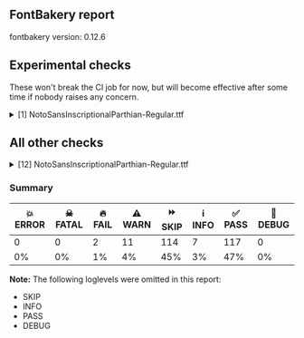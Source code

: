 ## FontBakery report

fontbakery version: 0.12.6



## Experimental checks

These won't break the CI job for now, but will become effective after some time if nobody raises any concern.


<details><summary>[1] NotoSansInscriptionalParthian-Regular.ttf</summary>
<div>
<details>
    <summary>⚠️ <b>WARN</b> Validate location, size and resolution of article images. <a href="https://fontbakery.readthedocs.io/en/stable/fontbakery/checks/googlefonts.article.html#"></a></summary>
    <div>







* ⚠️ **WARN** <p>Family metadata at fonts/NotoSansInscriptionalParthian/googlefonts/ttf does not have an article.</p>
 [code: lacks-article]



</div>
</details>
</div>
</details>




## All other checks



<details><summary>[12] NotoSansInscriptionalParthian-Regular.ttf</summary>
<div>
<details>
    <summary>🔥 <b>FAIL</b> Check that texts shape as per expectation <a href="https://fontbakery.readthedocs.io/en/stable/fontbakery/checks/shaping.html#"></a></summary>
    <div>







* 🔥 **FAIL** <p>qa/shaping_tests/inscriptional-parthian.json: Expected and actual shaping not matching</p>
<ul>
<li>
<p>Shaping did not match: 𐭍𐭂𐭅𐭑𐭂𐭅𐭍𐭍𐭂 (Issue #2)</p>
<pre><code>Expected: u10B42=8+605|u10B4D10B4D=6+521|u10B4210B45=4+951|u10B51.alt01=3+596|u10B4210B45=1+951|u10B4D.alt01=0+299
Got     : u10B42=8@112,0+717|u10B4D10B4D=6+521|u10B4210B45=4+951|u10B51.alt01=3+596|u10B4210B45=1@112,0+1063|u10B4D.alt01=0+299
                  ^^ ^                                                                     ^^^
</code></pre>
<p>Got: <svg style="height:100px;margin:10px;" xmlns="http://www.w3.org/2000/svg" viewBox="0 -536 4062 1605" transform="matrix(1 0 0 -1 0 0)"> <defs> <path id="g6" d="M15.0,-10.0L15.0,64.0Q183.0,64.0 300.0,154.0Q416.0,245.0 458.0,401.0Q349.0,301.0 201.0,301.0Q133.0,301.0 84.5,322.0Q36.0,343.0 0.0,396.0L61.0,446.0Q87.0,406.0 121.5,391.0Q156.0,376.0 201.0,376.0Q383.0,376.0 486.0,536.0L563.0,536.0Q556.0,375.0 486.0,248.0Q417.0,122.0 300.0,56.0Q183.0,-10.0 31.0,-10.0L15.0,-10.0Z"/> <path id="g35" d="M-505.0,-301.0L-505.0,-227.0L348.0,-227.0L348.0,536.0L436.0,536.0L436.0,-301.0L-505.0,-301.0ZM-505.0,-166.0L-505.0,-92.0L107.0,-92.0L107.0,536.0L195.0,536.0L195.0,-166.0L-505.0,-166.0Z"/> <path id="g37" d="M391.0,-10.0Q227.0,-10.0 133.0,61.5Q39.0,133.0 39.0,274.0Q39.0,325.0 63.0,366.5Q87.0,408.0 128.5,433.0Q170.0,458.0 220.0,458.0Q282.0,458.0 321.5,432.5Q361.0,407.0 380.0,366.5Q399.0,326.0 399.0,279.0Q399.0,231.0 383.5,191.5Q368.0,152.0 344.5,122.0Q321.0,92.0 296.0,72.0Q317.0,68.0 340.5,66.0Q364.0,64.0 391.0,64.0Q504.0,64.0 586.5,107.5Q669.0,151.0 723.0,227.5Q777.0,304.0 804.0,401.0Q695.0,301.0 547.0,301.0Q500.0,301.0 464.0,310.0L491.0,382.0Q517.0,376.0 547.0,376.0Q729.0,376.0 832.0,536.0L909.0,536.0Q903.0,428.0 870.5,329.5Q838.0,231.0 776.0,154.5Q714.0,78.0 618.5,34.0Q523.0,-10.0 391.0,-10.0ZM208.0,106.0Q254.0,136.0 281.5,180.5Q309.0,225.0 309.0,280.0Q309.0,330.0 285.0,357.0Q261.0,384.0 222.0,384.0Q182.0,384.0 156.0,352.5Q130.0,321.0 130.0,273.0Q130.0,218.0 149.0,176.0Q168.0,134.0 208.0,106.0Z"/> <path id="g36" d="M-581.0,-240.0L-581.0,-166.0L-125.0,-166.0Q-47.0,-166.0 -2.0,-126.0Q43.0,-86.0 61.0,4.0L166.0,536.0L256.0,536.0L301.0,409.0Q316.0,367.0 330.0,342.0Q344.0,317.0 364.5,306.0Q385.0,295.0 419.0,295.0Q407.0,328.0 407.0,396.0L407.0,536.0L495.0,536.0L495.0,395.0Q495.0,358.0 499.5,329.5Q504.0,301.0 515.5,275.0Q527.0,249.0 547.0,217.0L422.0,217.0Q362.0,217.0 324.5,232.5Q287.0,248.0 263.0,284.5Q239.0,321.0 221.0,382.0L148.0,0.0Q132.0,-86.0 99.0,-139.0Q66.0,-192.0 11.5,-216.0Q-43.0,-240.0 -125.0,-240.0L-581.0,-240.0Z"/> <path id="g34" d="M-657.0,-166.0L-657.0,-92.0L126.0,-92.0L126.0,536.0L214.0,536.0L214.0,-166.0L-657.0,-166.0Z"/> </defs> <g transform="translate(112,0)"> <use href="#g6"/> </g> <g transform="translate(717,0)"> <use href="#g35"/> </g> <g transform="translate(1238,0)"> <use href="#g37"/> </g> <g transform="translate(2189,0)"> <use href="#g36"/> </g> <g transform="translate(2897,0)"> <use href="#g37"/> </g> <g transform="translate(3848,0)"> <use href="#g34"/> </g> </svg>  Expected: <svg style="height:100px;margin:10px;" xmlns="http://www.w3.org/2000/svg" viewBox="0 -536 3838 1605" transform="matrix(1 0 0 -1 0 0)"> <defs> <path id="g6" d="M15.0,-10.0L15.0,64.0Q183.0,64.0 300.0,154.0Q416.0,245.0 458.0,401.0Q349.0,301.0 201.0,301.0Q133.0,301.0 84.5,322.0Q36.0,343.0 0.0,396.0L61.0,446.0Q87.0,406.0 121.5,391.0Q156.0,376.0 201.0,376.0Q383.0,376.0 486.0,536.0L563.0,536.0Q556.0,375.0 486.0,248.0Q417.0,122.0 300.0,56.0Q183.0,-10.0 31.0,-10.0L15.0,-10.0Z"/> <path id="g35" d="M-505.0,-301.0L-505.0,-227.0L348.0,-227.0L348.0,536.0L436.0,536.0L436.0,-301.0L-505.0,-301.0ZM-505.0,-166.0L-505.0,-92.0L107.0,-92.0L107.0,536.0L195.0,536.0L195.0,-166.0L-505.0,-166.0Z"/> <path id="g37" d="M391.0,-10.0Q227.0,-10.0 133.0,61.5Q39.0,133.0 39.0,274.0Q39.0,325.0 63.0,366.5Q87.0,408.0 128.5,433.0Q170.0,458.0 220.0,458.0Q282.0,458.0 321.5,432.5Q361.0,407.0 380.0,366.5Q399.0,326.0 399.0,279.0Q399.0,231.0 383.5,191.5Q368.0,152.0 344.5,122.0Q321.0,92.0 296.0,72.0Q317.0,68.0 340.5,66.0Q364.0,64.0 391.0,64.0Q504.0,64.0 586.5,107.5Q669.0,151.0 723.0,227.5Q777.0,304.0 804.0,401.0Q695.0,301.0 547.0,301.0Q500.0,301.0 464.0,310.0L491.0,382.0Q517.0,376.0 547.0,376.0Q729.0,376.0 832.0,536.0L909.0,536.0Q903.0,428.0 870.5,329.5Q838.0,231.0 776.0,154.5Q714.0,78.0 618.5,34.0Q523.0,-10.0 391.0,-10.0ZM208.0,106.0Q254.0,136.0 281.5,180.5Q309.0,225.0 309.0,280.0Q309.0,330.0 285.0,357.0Q261.0,384.0 222.0,384.0Q182.0,384.0 156.0,352.5Q130.0,321.0 130.0,273.0Q130.0,218.0 149.0,176.0Q168.0,134.0 208.0,106.0Z"/> <path id="g36" d="M-581.0,-240.0L-581.0,-166.0L-125.0,-166.0Q-47.0,-166.0 -2.0,-126.0Q43.0,-86.0 61.0,4.0L166.0,536.0L256.0,536.0L301.0,409.0Q316.0,367.0 330.0,342.0Q344.0,317.0 364.5,306.0Q385.0,295.0 419.0,295.0Q407.0,328.0 407.0,396.0L407.0,536.0L495.0,536.0L495.0,395.0Q495.0,358.0 499.5,329.5Q504.0,301.0 515.5,275.0Q527.0,249.0 547.0,217.0L422.0,217.0Q362.0,217.0 324.5,232.5Q287.0,248.0 263.0,284.5Q239.0,321.0 221.0,382.0L148.0,0.0Q132.0,-86.0 99.0,-139.0Q66.0,-192.0 11.5,-216.0Q-43.0,-240.0 -125.0,-240.0L-581.0,-240.0Z"/> <path id="g34" d="M-657.0,-166.0L-657.0,-92.0L126.0,-92.0L126.0,536.0L214.0,536.0L214.0,-166.0L-657.0,-166.0Z"/> </defs> <g transform="translate(0,0)"> <use href="#g6"/> </g> <g transform="translate(605,0)"> <use href="#g35"/> </g> <g transform="translate(1126,0)"> <use href="#g37"/> </g> <g transform="translate(2077,0)"> <use href="#g36"/> </g> <g transform="translate(2673,0)"> <use href="#g37"/> </g> <g transform="translate(3624,0)"> <use href="#g34"/> </g> </svg></p>
</li>
</ul>
 [code: shaping-regression]



</div>
</details>

<details>
    <summary>🔥 <b>FAIL</b> Check for presence of an ARTICLE.en_us.html file <a href="https://fontbakery.readthedocs.io/en/stable/fontbakery/checks/googlefonts.description.html#"></a></summary>
    <div>







* 🔥 **FAIL** <p>This is a Noto font but it lacks an ARTICLE.en_us.html file.</p>
 [code: missing-article]



* 🔥 **FAIL** <p>This is a Noto font but it lacks a DESCRIPTION.en_us.html file.</p>
 [code: missing-description]



</div>
</details>

<details>
    <summary>⚠️ <b>WARN</b> Check if each glyph has the recommended amount of contours. <a href="https://fontbakery.readthedocs.io/en/stable/fontbakery/checks/universal.html#"></a></summary>
    <div>







* ⚠️ **WARN** <p>This check inspects the glyph outlines and detects the total number of contours in each of them. The expected values are infered from the typical ammounts of contours observed in a large collection of reference font families. The divergences listed below may simply indicate a significantly different design on some of your glyphs. On the other hand, some of these may flag actual bugs in the font such as glyphs mapped to an incorrect codepoint. Please consider reviewing the design and codepoint assignment of these to make sure they are correct.</p>
<p>The following glyphs do not have the recommended number of contours:</p>
<pre><code>- Glyph name: aogonek	Contours detected: 3	Expected: 2

- Glyph name: uogonek	Contours detected: 2	Expected: 1

- Glyph name: aogonek	Contours detected: 3	Expected: 2

- Glyph name: uogonek	Contours detected: 2	Expected: 1
</code></pre>
 [code: contour-count]



</div>
</details>

<details>
    <summary>⚠️ <b>WARN</b> Check math signs have the same width. <a href="https://fontbakery.readthedocs.io/en/stable/fontbakery/checks/universal.html#"></a></summary>
    <div>







* ⚠️ **WARN** <p>The most common width is 572 among a set of 6 math glyphs.
The following math glyphs have a different width, though:</p>
<p>Width = 322:
minus</p>
 [code: width-outliers]



</div>
</details>

<details>
    <summary>⚠️ <b>WARN</b> Are any segments inordinately short? <a href="https://fontbakery.readthedocs.io/en/stable/fontbakery/checks/outline.html#"></a></summary>
    <div>







* ⚠️ **WARN** <p>The following glyphs have segments which seem very short:</p>
<pre><code>* u10B5E (U+10B5E) contains a short segment B&lt;&lt;231.0,508.0&gt;-&lt;238.0,503.0&gt;-&lt;252.0,496.0&gt;&gt;

* u10B4710B45 contains a short segment B&lt;&lt;292.0,65.0&gt;-&lt;299.0,64.0&gt;-&lt;306.5,64.0&gt;&gt;

* u10B4710B45 contains a short segment B&lt;&lt;306.5,64.0&gt;-&lt;314.0,64.0&gt;-&lt;322.0,64.0&gt;&gt;

* u10B4F10B4B contains a short segment B&lt;&lt;173.0,451.0&gt;-&lt;185.0,454.0&gt;-&lt;198.5,456.0&gt;&gt;

* u10B4F10B4B contains a short segment B&lt;&lt;570.5,396.0&gt;-&lt;556.0,394.0&gt;-&lt;546.0,394.0&gt;&gt;

* u10B4F10B4B contains a short segment B&lt;&lt;557.0,469.0&gt;-&lt;568.0,469.0&gt;-&lt;583.0,471.0&gt;&gt;

* M (U+004D) contains a short segment L&lt;&lt;177.0,626.0&gt;--&lt;173.0,626.0&gt;&gt;

* M (U+004D) contains a short segment L&lt;&lt;450.0,129.0&gt;--&lt;454.0,129.0&gt;&gt;

* N (U+004E) contains a short segment L&lt;&lt;176.0,593.0&gt;--&lt;172.0,593.0&gt;&gt;

* N (U+004E) contains a short segment L&lt;&lt;582.0,123.0&gt;--&lt;586.0,123.0&gt;&gt;

* Nacute (U+0143) contains a short segment L&lt;&lt;176.0,593.0&gt;--&lt;172.0,593.0&gt;&gt;

* Nacute (U+0143) contains a short segment L&lt;&lt;582.0,123.0&gt;--&lt;586.0,123.0&gt;&gt;

* Ncaron (U+0147) contains a short segment L&lt;&lt;176.0,593.0&gt;--&lt;172.0,593.0&gt;&gt;

* Ncaron (U+0147) contains a short segment L&lt;&lt;582.0,123.0&gt;--&lt;586.0,123.0&gt;&gt;

* uni0145 (U+0145) contains a short segment L&lt;&lt;176.0,593.0&gt;--&lt;172.0,593.0&gt;&gt;

* uni0145 (U+0145) contains a short segment L&lt;&lt;582.0,123.0&gt;--&lt;586.0,123.0&gt;&gt;

* Ntilde (U+00D1) contains a short segment L&lt;&lt;176.0,593.0&gt;--&lt;172.0,593.0&gt;&gt;

* Ntilde (U+00D1) contains a short segment L&lt;&lt;582.0,123.0&gt;--&lt;586.0,123.0&gt;&gt;

* Q (U+0051) contains a short segment B&lt;&lt;416.0,-9.0&gt;-&lt;410.0,-9.0&gt;-&lt;403.5,-9.5&gt;&gt;

* Q (U+0051) contains a short segment B&lt;&lt;403.5,-9.5&gt;-&lt;397.0,-10.0&gt;-&lt;391.0,-10.0&gt;&gt;

* Uogonek (U+0172) contains a short segment B&lt;&lt;539.5,-158.5&gt;-&lt;551.0,-156.0&gt;-&lt;559.0,-155.0&gt;&gt;

* W (U+0057) contains a short segment B&lt;&lt;468.0,577.5&gt;-&lt;463.0,600.0&gt;-&lt;461.0,609.0&gt;&gt;

* Wacute (U+1E82) contains a short segment B&lt;&lt;468.0,577.5&gt;-&lt;463.0,600.0&gt;-&lt;461.0,609.0&gt;&gt;

* Wcircumflex (U+0174) contains a short segment B&lt;&lt;468.0,577.5&gt;-&lt;463.0,600.0&gt;-&lt;461.0,609.0&gt;&gt;

* Wdieresis (U+1E84) contains a short segment B&lt;&lt;468.0,577.5&gt;-&lt;463.0,600.0&gt;-&lt;461.0,609.0&gt;&gt;

* Wgrave (U+1E80) contains a short segment B&lt;&lt;468.0,577.5&gt;-&lt;463.0,600.0&gt;-&lt;461.0,609.0&gt;&gt;

* a (U+0061) contains a short segment L&lt;&lt;399.0,76.0&gt;--&lt;395.0,76.0&gt;&gt;

* aacute (U+00E1) contains a short segment L&lt;&lt;399.0,76.0&gt;--&lt;395.0,76.0&gt;&gt;

* abreve (U+0103) contains a short segment L&lt;&lt;399.0,76.0&gt;--&lt;395.0,76.0&gt;&gt;

* acircumflex (U+00E2) contains a short segment L&lt;&lt;399.0,76.0&gt;--&lt;395.0,76.0&gt;&gt;

* adieresis (U+00E4) contains a short segment L&lt;&lt;399.0,76.0&gt;--&lt;395.0,76.0&gt;&gt;

* agrave (U+00E0) contains a short segment L&lt;&lt;399.0,76.0&gt;--&lt;395.0,76.0&gt;&gt;

* amacron (U+0101) contains a short segment L&lt;&lt;399.0,76.0&gt;--&lt;395.0,76.0&gt;&gt;

* aogonek (U+0105) contains a short segment L&lt;&lt;399.0,76.0&gt;--&lt;395.0,76.0&gt;&gt;

* aring (U+00E5) contains a short segment L&lt;&lt;399.0,76.0&gt;--&lt;395.0,76.0&gt;&gt;

* at (U+0040) contains a short segment B&lt;&lt;613.0,293.0&gt;-&lt;612.0,275.0&gt;-&lt;612.0,267.5&gt;&gt;

* at (U+0040) contains a short segment B&lt;&lt;612.0,267.5&gt;-&lt;612.0,260.0&gt;-&lt;612.0,257.0&gt;&gt;

* atilde (U+00E3) contains a short segment L&lt;&lt;399.0,76.0&gt;--&lt;395.0,76.0&gt;&gt;

* d (U+0064) contains a short segment L&lt;&lt;446.0,72.0&gt;--&lt;442.0,72.0&gt;&gt;

* dcaron (U+010F) contains a short segment L&lt;&lt;446.0,72.0&gt;--&lt;442.0,72.0&gt;&gt;

* dcroat (U+0111) contains a short segment L&lt;&lt;445.0,72.0&gt;--&lt;441.0,72.0&gt;&gt;

* Euro (U+20AC) contains a short segment B&lt;&lt;184.0,390.0&gt;-&lt;183.0,380.0&gt;-&lt;183.0,371.0&gt;&gt;

* Euro (U+20AC) contains a short segment B&lt;&lt;183.0,371.0&gt;-&lt;183.0,362.0&gt;-&lt;183.0,352.0&gt;&gt;

* Euro (U+20AC) contains a short segment B&lt;&lt;183.0,352.0&gt;-&lt;183.0,343.0&gt;-&lt;183.0,332.5&gt;&gt;

* Euro (U+20AC) contains a short segment B&lt;&lt;183.0,332.5&gt;-&lt;183.0,322.0&gt;-&lt;184.0,311.0&gt;&gt;

* Euro (U+20AC) contains a short segment B&lt;&lt;95.0,311.0&gt;-&lt;94.0,323.0&gt;-&lt;94.0,331.0&gt;&gt;

* Euro (U+20AC) contains a short segment B&lt;&lt;94.0,331.0&gt;-&lt;94.0,339.0&gt;-&lt;94.0,352.0&gt;&gt;

* Euro (U+20AC) contains a short segment B&lt;&lt;94.0,352.0&gt;-&lt;94.0,363.0&gt;-&lt;94.5,373.5&gt;&gt;

* Euro (U+20AC) contains a short segment B&lt;&lt;94.5,373.5&gt;-&lt;95.0,384.0&gt;-&lt;95.0,390.0&gt;&gt;

* germandbls (U+00DF) contains a short segment B&lt;&lt;382.0,412.0&gt;-&lt;382.0,399.0&gt;-&lt;388.5,388.0&gt;&gt;

* m (U+006D) contains a short segment L&lt;&lt;169.0,463.0&gt;--&lt;174.0,463.0&gt;&gt;

* n (U+006E) contains a short segment L&lt;&lt;169.0,463.0&gt;--&lt;174.0,463.0&gt;&gt;

* nacute (U+0144) contains a short segment L&lt;&lt;169.0,463.0&gt;--&lt;174.0,463.0&gt;&gt;

* ncaron (U+0148) contains a short segment L&lt;&lt;169.0,463.0&gt;--&lt;174.0,463.0&gt;&gt;

* uni0146 (U+0146) contains a short segment L&lt;&lt;169.0,463.0&gt;--&lt;174.0,463.0&gt;&gt;

* ntilde (U+00F1) contains a short segment L&lt;&lt;169.0,463.0&gt;--&lt;174.0,463.0&gt;&gt;

* p (U+0070) contains a short segment L&lt;&lt;169.0,463.0&gt;--&lt;173.0,463.0&gt;&gt;

* r (U+0072) contains a short segment L&lt;&lt;167.0,438.0&gt;--&lt;171.0,438.0&gt;&gt;

* racute (U+0155) contains a short segment L&lt;&lt;167.0,438.0&gt;--&lt;171.0,438.0&gt;&gt;

* rcaron (U+0159) contains a short segment L&lt;&lt;167.0,438.0&gt;--&lt;171.0,438.0&gt;&gt;

* trademark (U+2122) contains a short segment L&lt;&lt;386.0,633.0&gt;--&lt;382.0,633.0&gt;&gt;

* two (U+0032) contains a short segment L&lt;&lt;159.0,84.0&gt;--&lt;159.0,80.0&gt;&gt;

* u (U+0075) contains a short segment L&lt;&lt;448.0,71.0&gt;--&lt;444.0,71.0&gt;&gt;

* uacute (U+00FA) contains a short segment L&lt;&lt;448.0,71.0&gt;--&lt;444.0,71.0&gt;&gt;

* ucircumflex (U+00FB) contains a short segment L&lt;&lt;448.0,71.0&gt;--&lt;444.0,71.0&gt;&gt;

* udieresis (U+00FC) contains a short segment L&lt;&lt;448.0,71.0&gt;--&lt;444.0,71.0&gt;&gt;

* ugrave (U+00F9) contains a short segment L&lt;&lt;448.0,71.0&gt;--&lt;444.0,71.0&gt;&gt;

* uhungarumlaut (U+0171) contains a short segment L&lt;&lt;448.0,71.0&gt;--&lt;444.0,71.0&gt;&gt;

* umacron (U+016B) contains a short segment L&lt;&lt;448.0,71.0&gt;--&lt;444.0,71.0&gt;&gt;

* uogonek (U+0173) contains a short segment L&lt;&lt;448.0,71.0&gt;--&lt;444.0,71.0&gt;&gt;

* uring (U+016F) contains a short segment L&lt;&lt;448.0,71.0&gt;--&lt;444.0,71.0&gt;&gt;
</code></pre>
 [code: found-short-segments]



</div>
</details>

<details>
    <summary>⚠️ <b>WARN</b> Ensure dotted circle glyph is present and can attach marks. <a href="https://fontbakery.readthedocs.io/en/stable/fontbakery/checks/shaping.html#"></a></summary>
    <div>







* ⚠️ **WARN** <p>No dotted circle glyph present</p>
 [code: missing-dotted-circle]



</div>
</details>

<details>
    <summary>⚠️ <b>WARN</b> Ensure soft_dotted characters lose their dot when combined with marks that replace the dot. <a href="https://fontbakery.readthedocs.io/en/stable/fontbakery/checks/shaping.html#"></a></summary>
    <div>







* ⚠️ **WARN** <p>The dot of soft dotted characters used in orthographies <em>must</em> disappear in the following strings: į̀ į́ į̂ į̃ į̄ į̌</p>
<p>The dot of soft dotted characters <em>should</em> disappear in other cases, for example: į̆ į̇ į̈ į̊ į̋ į̦̀ į̦́ į̦̂ į̦̃ į̦̄ į̦̆ į̦̇ į̦̈ į̦̊ į̦̋ į̦̌ į̧̀ į̧́ į̧̂ į̧̃</p>
<p>Your font fully covers the following languages that require the soft-dotted feature: Dutch (Latn, 31,709,104 speakers), Lithuanian (Latn, 2,357,094 speakers).</p>
<p>Your font does <em>not</em> cover the following languages that require the soft-dotted feature: Avokaya (Latn, 100,000 speakers), Navajo (Latn, 166,319 speakers), Dan (Latn, 1,099,244 speakers), Yala (Latn, 200,000 speakers), Bete-Bendi (Latn, 100,000 speakers), Igbo (Latn, 27,823,640 speakers), South Central Banda (Latn, 244,000 speakers), Zapotec (Latn, 490,000 speakers), Gulay (Latn, 250,478 speakers), Ekpeye (Latn, 226,000 speakers), Sar (Latn, 500,000 speakers), Ukrainian (Cyrl, 29,273,587 speakers), Mundani (Latn, 34,000 speakers), Mango (Latn, 77,000 speakers), Belarusian (Cyrl, 10,064,517 speakers), Cicipu (Latn, 44,000 speakers), Kom (Latn, 360,685 speakers), Kpelle, Guinea (Latn, 622,000 speakers), Vute (Latn, 21,000 speakers), Ma’di (Latn, 584,000 speakers), Bafut (Latn, 158,146 speakers), Ngbaka (Latn, 1,020,000 speakers), Basaa (Latn, 332,940 speakers), Ebira (Latn, 2,200,000 speakers), Nateni (Latn, 100,000 speakers), Ejagham (Latn, 120,000 speakers), Southern Kisi (Latn, 360,000 speakers), Makaa (Latn, 221,000 speakers), Mfumte (Latn, 79,000 speakers), Aghem (Latn, 38,843 speakers), Lugbara (Latn, 2,200,000 speakers), Koonzime (Latn, 40,000 speakers), Fur (Latn, 1,230,163 speakers), Ijo, Southeast (Latn, 2,471,000 speakers), Nzakara (Latn, 50,000 speakers), Dii (Latn, 71,000 speakers).</p>
 [code: soft-dotted]



</div>
</details>

<details>
    <summary>⚠️ <b>WARN</b> Check for codepoints not covered by METADATA subsets. <a href="https://fontbakery.readthedocs.io/en/stable/fontbakery/checks/googlefonts.subsets.html#"></a></summary>
    <div>







* ⚠️ **WARN** <p>The following codepoints supported by the font are not covered by
any subsets defined in the font's metadata file, and will never
be served. You can solve this by either manually adding additional
subset declarations to METADATA.pb, or by editing the glyphset
definitions.</p>
<ul>
<li>U+02C7 CARON: try adding one of: canadian-aboriginal, yi, tifinagh</li>
<li>U+02C9 MODIFIER LETTER MACRON: not included in any glyphset definition</li>
<li>U+02D8 BREVE: try adding one of: canadian-aboriginal, yi</li>
<li>U+02D9 DOT ABOVE: try adding one of: canadian-aboriginal, yi</li>
<li>U+02DB OGONEK: try adding one of: canadian-aboriginal, yi</li>
<li>U+02DD DOUBLE ACUTE ACCENT: not included in any glyphset definition</li>
<li>U+0302 COMBINING CIRCUMFLEX ACCENT: try adding one of: coptic, cherokee, tifinagh, math</li>
<li>U+0306 COMBINING BREVE: try adding one of: tifinagh, old-permic</li>
<li>U+0307 COMBINING DOT ABOVE: try adding one of: canadian-aboriginal, coptic, math, syriac, tai-le, malayalam, tifinagh, old-permic</li>
<li>U+030A COMBINING RING ABOVE: try adding syriac</li>
<li>U+030B COMBINING DOUBLE ACUTE ACCENT: try adding one of: cherokee, osage</li>
<li>U+030C COMBINING CARON: try adding one of: cherokee, tai-le</li>
<li>U+0326 COMBINING COMMA BELOW: not included in any glyphset definition</li>
<li>U+0327 COMBINING CEDILLA: not included in any glyphset definition</li>
<li>U+0328 COMBINING OGONEK: not included in any glyphset definition</li>
</ul>
<p>Or you can add the above codepoints to one of the subsets supported by the font: <code>inscriptional-parthian</code>, <code>latin</code>, <code>latin-ext</code></p>
 [code: unreachable-subsetting]



</div>
</details>

<details>
    <summary>⚠️ <b>WARN</b> Combined length of family and style must not exceed 32 characters. <a href="https://fontbakery.readthedocs.io/en/stable/fontbakery/checks/googlefonts.name.html#"></a></summary>
    <div>







* ⚠️ **WARN** <p>Name ID 6 'NotoSansInscriptionalParthian-Regular' exceeds 27 characters. This has been found to cause problems with PostScript printers, especially on Mac platforms.</p>
 [code: nameid6-too-long]



</div>
</details>

<details>
    <summary>⚠️ <b>WARN</b> Is there kerning info for non-ligated sequences? <a href="https://fontbakery.readthedocs.io/en/stable/fontbakery/checks/googlefonts.gpos.html#"></a></summary>
    <div>







* ⚠️ **WARN** <p>GPOS table lacks kerning info for the following non-ligated sequences:</p>
<pre><code>- u10B42 + u10B45

- u10B47 + u10B45

- u10B49 + u10B45

- u10B4D + u10B43

- u10B4D + u10B45

- u10B4F + u10B4B

- u10B53 + u10B45

- u10B55 + u10B45
</code></pre>
 [code: lacks-kern-info]



</div>
</details>

<details>
    <summary>⚠️ <b>WARN</b> Are there caret positions declared for every ligature? <a href="https://fontbakery.readthedocs.io/en/stable/fontbakery/checks/googlefonts.gdef.html#"></a></summary>
    <div>







* ⚠️ **WARN** <p>This font lacks caret position values for ligature glyphs on its GDEF table.</p>
 [code: lacks-caret-pos]



</div>
</details>

<details>
    <summary>⚠️ <b>WARN</b> Ensure fonts have ScriptLangTags declared on the 'meta' table. <a href="https://fontbakery.readthedocs.io/en/stable/fontbakery/checks/googlefonts.meta.html#"></a></summary>
    <div>







* ⚠️ **WARN** <p>This font file does not have a 'meta' table.</p>
 [code: lacks-meta-table]



</div>
</details>
</div>
</details>




### Summary

| 💥 ERROR | ☠ FATAL | 🔥 FAIL | ⚠️ WARN | ⏩ SKIP | ℹ️ INFO | ✅ PASS | 🔎 DEBUG | 
| ---|---|---|---|---|---|---|---|
| 0 | 0 | 2 | 11 | 114 | 7 | 117 | 0 | 
| 0% | 0% | 1% | 4% | 45% | 3% | 47% | 0% | 



**Note:** The following loglevels were omitted in this report:


* SKIP
* INFO
* PASS
* DEBUG
